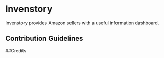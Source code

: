 # Invenstory

Invenstory provides Amazon sellers with a useful information dashboard.

## Contribution Guidelines

##Credits
